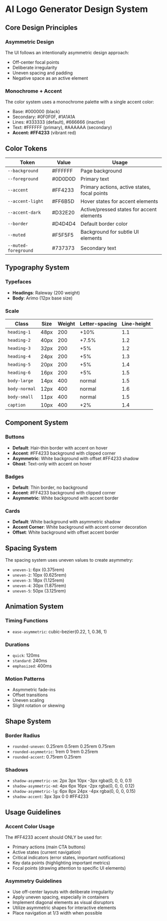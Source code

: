 # AI Logo Generator Design System

## Core Design Principles

### Asymmetric Design
The UI follows an intentionally asymmetric design approach:
- Off-center focal points
- Deliberate irregularity
- Uneven spacing and padding
- Negative space as an active element

### Monochrome + Accent
The color system uses a monochrome palette with a single accent color:
- Base: #000000 (black)
- Secondary: #0F0F0F, #1A1A1A
- Lines: #333333 (default), #666666 (inactive)
- Text: #FFFFFF (primary), #AAAAAA (secondary)
- **Accent: #FF4233** (vibrant red)

## Color Tokens

| Token | Value | Usage |
|-------|-------|-------|
| `--background` | #FFFFFF | Page background |
| `--foreground` | #0D0D0D | Primary text |
| `--accent` | #FF4233 | Primary actions, active states, focal points |
| `--accent-light` | #FF6B5D | Hover states for accent elements |
| `--accent-dark` | #D32E20 | Active/pressed states for accent elements |
| `--border` | #D4D4D4 | Default border color |
| `--muted` | #F5F5F5 | Background for subtle UI elements |
| `--muted-foreground` | #737373 | Secondary text |

## Typography System

### Typefaces
- **Headings**: Raleway (200 weight)
- **Body**: Arimo (12px base size)

### Scale
| Class | Size | Weight | Letter-spacing | Line-height |
|-------|------|--------|---------------|------------|
| `heading-1` | 48px | 200 | +10% | 1.1 |
| `heading-2` | 40px | 200 | +7.5% | 1.2 |
| `heading-3` | 32px | 200 | +5% | 1.2 |
| `heading-4` | 24px | 200 | +5% | 1.3 |
| `heading-5` | 20px | 200 | +5% | 1.4 |
| `heading-6` | 16px | 200 | +5% | 1.5 |
| `body-large` | 14px | 400 | normal | 1.5 |
| `body-normal` | 12px | 400 | normal | 1.6 |
| `body-small` | 11px | 400 | normal | 1.5 |
| `caption` | 10px | 400 | +2% | 1.4 |

## Component System

### Buttons
- **Default**: Hair-thin border with accent on hover
- **Accent**: #FF4233 background with clipped corner
- **Asymmetric**: White background with offset #FF4233 shadow
- **Ghost**: Text-only with accent on hover

### Badges
- **Default**: Thin border, no background
- **Accent**: #FF4233 background with clipped corner
- **Asymmetric**: White background with accent border

### Cards
- **Default**: White background with asymmetric shadow
- **Accent Corner**: White background with accent corner decoration
- **Offset**: White background with offset accent border

## Spacing System

The spacing system uses uneven values to create asymmetry:
- `uneven-1`: 6px (0.375rem)
- `uneven-2`: 10px (0.625rem)
- `uneven-3`: 18px (1.125rem)
- `uneven-4`: 30px (1.875rem)
- `uneven-5`: 50px (3.125rem)

## Animation System

### Timing Functions
- `ease-asymmetric`: cubic-bezier(0.22, 1, 0.36, 1)

### Durations
- `quick`: 120ms
- `standard`: 240ms
- `emphasized`: 400ms

### Motion Patterns
- Asymmetric fade-ins
- Offset transitions
- Uneven scaling
- Slight rotation or skewing

## Shape System

### Border Radius
- `rounded-uneven`: 0.25rem 0.5rem 0.25rem 0.75rem
- `rounded-asymmetric`: 1rem 0 1rem 0.25rem
- `rounded-accent`: 0.75rem 0.25rem

### Shadows
- `shadow-asymmetric-sm`: 2px 3px 10px -3px rgba(0, 0, 0, 0.1)
- `shadow-asymmetric-md`: 4px 6px 16px -2px rgba(0, 0, 0, 0.12)
- `shadow-asymmetric-lg`: 6px 8px 24px -4px rgba(0, 0, 0, 0.15)
- `shadow-accent`: 3px 3px 0 0 #FF4233

## Usage Guidelines

### Accent Color Usage
The #FF4233 accent should ONLY be used for:
- Primary actions (main CTA buttons)
- Active states (current navigation)
- Critical indicators (error states, important notifications)
- Key data points (highlighting important metrics)
- Focal points (drawing attention to specific UI elements)

### Asymmetry Guidelines
- Use off-center layouts with deliberate irregularity
- Apply uneven spacing, especially in containers
- Implement diagonal elements as visual disruptors
- Utilize asymmetric shapes for interactive elements
- Place navigation at 1/3 width when possible